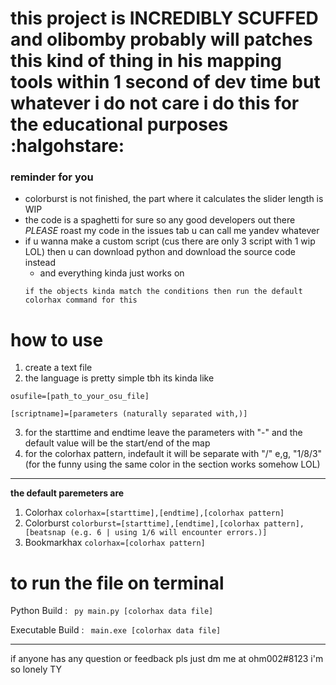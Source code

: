 # this project is INCREDIBLY SCUFFED and olibomby probably will patches this kind of thing in his mapping tools within 1 second of dev time but whatever i do not care i do this for the educational purposes :halgohstare:

### reminder for you
* colorburst is not finished, the part where it calculates the slider length is WIP
* the code is a spaghetti for sure so any good developers out there *PLEASE* roast my code in the issues tab u can call me yandev whatever
* if u wanna make a custom script (cus there are only 3 script with 1 wip LOL) then u can download python and download the source code instead
  * and everything kinda just works on 
  ``` 
  if the objects kinda match the conditions then run the default colorhax command for this
  ```


# how to use
1. create a text file
2. the language is pretty simple tbh its kinda like
```
osufile=[path_to_your_osu_file]

[scriptname]=[parameters (naturally separated with,)]
```
3. for the starttime and endtime leave the parameters with "-" and the default value will be the start/end of the map
4. for the colorhax pattern, indefault it will be separate with "/" e,g, "1/8/3" (for the funny using the same color in the section works somehow LOL)

---

  **the default paremeters are**
  1. Colorhax `colorhax=[starttime],[endtime],[colorhax pattern]`
  2. Colorburst `colorburst=[starttime],[endtime],[colorhax pattern],[beatsnap (e.g. 6 | using 1/6 will encounter errors.)]`
  3. Bookmarkhax `colorhax=[colorhax pattern]`

# to run the file on terminal
Python Build : ` py main.py [colorhax data file]`

Executable Build : ` main.exe [colorhax data file]`
 
---
if anyone has any question or feedback pls just dm me at ohm002#8123 i'm so lonely TY 